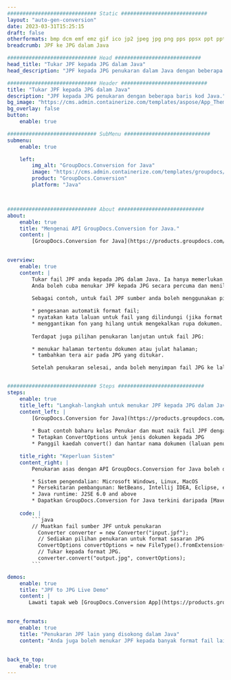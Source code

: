 ```yaml
---
############################# Static ############################
layout: "auto-gen-conversion"
date: 2023-03-31T15:25:15
draft: false
otherformats: bmp dcm emf emz gif ico jp2 jpeg jpg png pps ppsx ppt pptx psb psd svg svgz tga tif tiff webp wmf wmz
breadcrumb: JPF ke JPG dalam Java

############################# Head ############################
head_title: "Tukar JPF kepada JPG dalam Java"
head_description: "JPF kepada JPG penukaran dalam Java dengan beberapa baris kod. Tukar lebih 160 format fail menggunakan API penukaran dokumen GroupDocs untuk Java"

############################# Header ############################
title: "Tukar JPF kepada JPG dalam Java"
description: "JPF kepada JPG penukaran dengan beberapa baris kod Java."
bg_image: "https://cms.admin.containerize.com/templates/aspose/App_Themes/V3/images/bg/header1.png"
bg_overlay: false
button:
    enable: true

############################# SubMenu ############################
submenu:
    enable: true

    left:
        img_alt: "GroupDocs.Conversion for Java"
        image: "https://cms.admin.containerize.com/templates/groupdocs/images/product-logos/90x90-noborder/groupdocs-conversion-java.png"
        product: "GroupDocs.Conversion"
        platform: "Java"



############################# About ############################
about:
    enable: true
    title: "Mengenai API GroupDocs.Conversion for Java."
    content: |
        [GroupDocs.Conversion for Java](https://products.groupdocs.com/conversion/java/) ialah API penukaran format fail lanjutan untuk menukar antara imej popular dan format dokumen seperti Microsoft Office, OpenDocument, PDF, HTML, e-mel, CAD. dan banyak lagi dengan hanya beberapa baris kod. API asli secara automatik mengesan format dokumen asal dan menawarkan banyak pilihan untuk menyesuaikan dokumen yang ditukar. Bersama-sama dengan fungsi mengekstrak maklumat daripada dokumen, ia juga menyokong caching hasil penukaran ke cakera tempatan secara lalai. Walau bagaimanapun, sebarang jenis storan cache boleh disokong dengan melaksanakan antara muka yang sesuai - Amazon S3, Dropbox, Google Drive, Windows Azure, Reddis atau mana-mana yang lain.
    

overview:
    enable: true
    content: |
        Tukar fail JPF anda kepada JPG dalam Java. Ia hanya memerlukan beberapa baris kod Java pada mana-mana platform pilihan anda, seperti Windows, Linux, macOS.
        Anda boleh cuba menukar JPF kepada JPG secara percuma dan menilai kualiti hasil penukaran. Bersama-sama dengan skrip penukaran fail mudah, anda boleh mencuba pilihan yang lebih canggih untuk memuatkan fail sumber JPF dan menyimpan output JPG. 
        
        Sebagai contoh, untuk fail JPF sumber anda boleh menggunakan pilihan pemuatan berikut:

        * pengesanan automatik format fail;
        * nyatakan kata laluan untuk fail yang dilindungi (jika format fail menyokongnya);
        * menggantikan fon yang hilang untuk mengekalkan rupa dokumen.
        
        Terdapat juga pilihan penukaran lanjutan untuk fail JPG:

        * menukar halaman tertentu dokumen atau julat halaman;
        * tambahkan tera air pada JPG yang ditukar.

        Setelah penukaran selesai, anda boleh menyimpan fail JPG ke laluan fail setempat anda atau ke mana-mana storan pihak ketiga seperti FTP, Amazon S3, Google Drive, Dropbox dll. Sila ambil perhatian - untuk menukar JPF kepada JPG, anda tidak perlu memasang sebarang perisian tambahan, seperti MS Office, Open Office, Adobe Acrobat Reader dsb.


############################# Steps ############################
steps:
    enable: true
    title_left: "Langkah-langkah untuk menukar JPF kepada JPG dalam Java"
    content_left: |
        [GroupDocs.Conversion for Java](https://products.groupdocs.com/conversion/java/) membenarkan pembangun menukar fail JPF kepada JPG dengan mudah dengan beberapa baris kod.
        
        * Buat contoh baharu kelas Penukar dan muat naik fail JPF dengan laluan penuh
        * Tetapkan ConvertOptions untuk jenis dokumen kepada JPG
        * Panggil kaedah convert() dan hantar nama dokumen (laluan penuh) dan format (JPG) sebagai parameter

    title_right: "Keperluan Sistem"
    content_right: |
        Penukaran asas dengan API GroupDocs.Conversion for Java boleh dilakukan dengan hanya beberapa baris kod. API kami disokong pada semua platform dan sistem pengendalian utama. Sebelum melaksanakan kod di bawah, pastikan anda mempunyai prasyarat berikut dipasang pada sistem anda.

        * Sistem pengendalian: Microsoft Windows, Linux, MacOS
        * Persekitaran pembangunan: NetBeans, Intellij IDEA, Eclipse, etc.
        * Java runtime: J2SE 6.0 and above
        * Dapatkan GroupDocs.Conversion for Java terkini daripada [Maven](https://repository.groupdocs.com/webapp/#/artifacts/browse/tree/General/repo/com/groupdocs/groupdocs-conversion)
         
    code: |
        ```java    
        // Muatkan fail sumber JPF untuk penukaran
          Converter converter = new Converter("input.jpf");
          // Sediakan pilihan penukaran untuk format sasaran JPG
          ConvertOptions convertOptions = new FileType().fromExtension("jpg").getConvertOptions();
          // Tukar kepada format JPG.
          converter.convert("output.jpg", convertOptions);
        ```

demos:
    enable: true
    title: "JPF to JPG Live Demo"
    content: |
       Lawati tapak web [GroupDocs.Conversion App](https://products.groupdocs.app/conversion/family) kami dan cuba JPF kepada JPG penukaran sekarang. Demo percuma mempunyai faedah berikut
          

more_formats:
    enable: true
    title: "Penukaran JPF lain yang disokong dalam Java"
    content: "Anda juga boleh menukar JPF kepada banyak format fail lain. Sila lihat senarai di bawah."
       
       
back_to_top:
    enable: true
---
```

